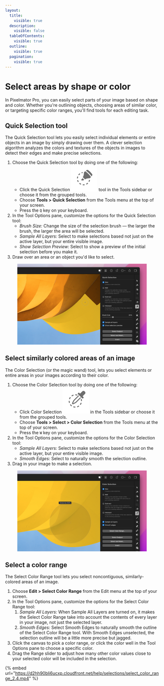 ```yaml
---
layout:
  title:
    visible: true
  description:
    visible: false
  tableOfContents:
    visible: true
  outline:
    visible: true
  pagination:
    visible: true
---
```


# Select areas by shape or color

In Pixelmator Pro, you can easily select parts of your image based on shape and color. Whether you're outlining objects, choosing areas of similar color, or targeting specific color ranges, you'll find tools for each editing task.

## Quick Selection tool

The Quick Selection tool lets you easily select individual elements or entire objects in an image by simply drawing over them. A clever selection algorithm analyzes the colors and textures of the objects in images to detect their edges and make precise selections.

1. Choose the Quick Selection tool by doing one of the following:
   * Click the Quick Selection <img src="../.gitbook/assets/Quick-Selection.png" alt="" data-size="line"> tool in the Tools sidebar or choose it from the grouped tools.
   * Choose **Tools > Quick Selection** from the Tools menu at the top of your screen.
   * Press the `Q` key on your keyboard.
2. In the Tool Options pane, customize the options for the Quick Selection tool:
   * _Brush Size:_ Change the size of the selection brush — the larger the brush, the larger the area will be selected.
   * _Sample All Layers:_ Select to make selections based not just on the active layer, but your entire visible image.
   * _Show Selection Preview:_ Select to show a preview of the initial selection before you make it.
3. Draw over an area or an object you'd like to select.

<figure><img src="../.gitbook/assets/image (2).png" alt=""><figcaption></figcaption></figure>

## Select similarly colored areas of an image

The Color Selection (or the magic wand) tool, lets you select elements or entire areas in your images according to their color.

1. Choose the Color Selection tool by doing one of the following:
   * Click Color Selection <img src="../.gitbook/assets/Color-Selection.png" alt="" data-size="line"> in the Tools sidebar or choose it from the grouped tools.
   * Choose **Tools > Select > Color Selection** from the Tools menu at the top of your screen.
   * Press the `W` key on your keyboard.
2. In the Tool Options pane, customize the options for the Color Selection tool:
   * _Sample All Layers:_ Select to make selections based not just on the active layer, but your entire visible image.
   * _Smooth Edges:_ Select to naturally smooth the selection outline.
3. Drag in your image to make a selection.

<figure><img src="../.gitbook/assets/image (1) (1) (1).png" alt=""><figcaption></figcaption></figure>

## Select a color range

The Select Color Range tool lets you select noncontiguous, similarly-colored areas of an image.

1. Choose **Edit > Select Color Range** from the Edit menu at the top of your screen.
2. In the Tool Options pane, customize the options for the Select Color Range tool:
   1. _Sample All Layers:_ When Sample All Layers are turned on, it makes the Select Color Range take into account the contents of every layer in your image, not just the selected layer.
   2. _Smooth Edges:_ Select Smooth Edges to naturally smooth the outline of the Select Color Range tool. With Smooth Edges unselected, the selection outline will be a little more precise but jagged.
3. Click the canvas to pick a color range, or click the color well in the Tool Options pane to choose a specific color.
4. Drag the Range slider to adjust how many other color values close to your selected color will be included in the selection.

{% embed url="https://d2hh90bli6ucxp.cloudfront.net/help/selections/select_color_range_2.4.mp4" %}
